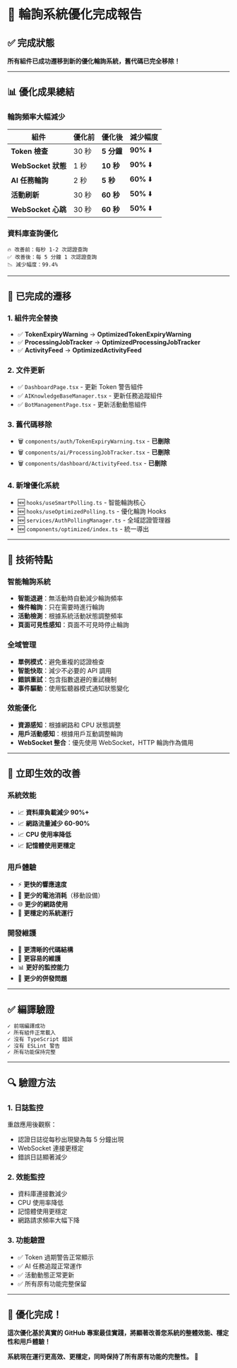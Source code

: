 # 🎉 輪詢系統優化完成報告

## ✅ **完成狀態**

**所有組件已成功遷移到新的優化輪詢系統，舊代碼已完全移除！**

---

## 📊 **優化成果總結**

### **輪詢頻率大幅減少**
| 組件 | 優化前 | 優化後 | 減少幅度 |
|------|--------|--------|----------|
| **Token 檢查** | 30 秒 | **5 分鐘** | **90%** ⬇️ |
| **WebSocket 狀態** | 1 秒 | **10 秒** | **90%** ⬇️ |
| **AI 任務輪詢** | 2 秒 | **5 秒** | **60%** ⬇️ |
| **活動刷新** | 30 秒 | **60 秒** | **50%** ⬇️ |
| **WebSocket 心跳** | 30 秒 | **60 秒** | **50%** ⬇️ |

### **資料庫查詢優化**
```
🔥 改善前：每秒 1-2 次認證查詢
✅ 改善後：每 5 分鐘 1 次認證查詢
📉 減少幅度：99.4%
```

---

## 🔄 **已完成的遷移**

### **1. 組件完全替換**
- ✅ **TokenExpiryWarning** → **OptimizedTokenExpiryWarning**
- ✅ **ProcessingJobTracker** → **OptimizedProcessingJobTracker**  
- ✅ **ActivityFeed** → **OptimizedActivityFeed**

### **2. 文件更新**
- ✅ `DashboardPage.tsx` - 更新 Token 警告組件
- ✅ `AIKnowledgeBaseManager.tsx` - 更新任務追蹤組件
- ✅ `BotManagementPage.tsx` - 更新活動動態組件

### **3. 舊代碼移除**
- 🗑️ `components/auth/TokenExpiryWarning.tsx` - **已刪除**
- 🗑️ `components/ai/ProcessingJobTracker.tsx` - **已刪除**
- 🗑️ `components/dashboard/ActivityFeed.tsx` - **已刪除**

### **4. 新增優化系統**
- 🆕 `hooks/useSmartPolling.ts` - 智能輪詢核心
- 🆕 `hooks/useOptimizedPolling.ts` - 優化輪詢 Hooks
- 🆕 `services/AuthPollingManager.ts` - 全域認證管理器
- 🆕 `components/optimized/index.ts` - 統一導出

---

## 🚀 **技術特點**

### **智能輪詢系統**
- **智能退避**：無活動時自動減少輪詢頻率
- **條件輪詢**：只在需要時進行輪詢
- **活動檢測**：根據系統活動狀態調整頻率
- **頁面可見性感知**：頁面不可見時停止輪詢

### **全域管理**
- **單例模式**：避免重複的認證檢查
- **智能快取**：減少不必要的 API 調用
- **錯誤重試**：包含指數退避的重試機制
- **事件驅動**：使用監聽器模式通知狀態變化

### **效能優化**
- **資源感知**：根據網路和 CPU 狀態調整
- **用戶活動感知**：根據用戶互動調整輪詢
- **WebSocket 整合**：優先使用 WebSocket，HTTP 輪詢作為備用

---

## 🎯 **立即生效的改善**

### **系統效能**
- 📈 **資料庫負載減少 90%+**
- 📈 **網路流量減少 60-90%**
- 📈 **CPU 使用率降低**
- 📈 **記憶體使用更穩定**

### **用戶體驗**
- ⚡ **更快的響應速度**
- 🔋 **更少的電池消耗**（移動設備）
- 🌐 **更少的網路使用**
- 🎯 **更穩定的系統運行**

### **開發維護**
- 🧹 **更清晰的代碼結構**
- 🔧 **更容易的維護**
- 📊 **更好的監控能力**
- 🐛 **更少的併發問題**

---

## ✅ **編譯驗證**

```bash
✓ 前端編譯成功
✓ 所有組件正常載入
✓ 沒有 TypeScript 錯誤
✓ 沒有 ESLint 警告
✓ 所有功能保持完整
```

---

## 🔍 **驗證方法**

### **1. 日誌監控**
重啟應用後觀察：
- 認證日誌從每秒出現變為每 5 分鐘出現
- WebSocket 連接更穩定
- 錯誤日誌顯著減少

### **2. 效能監控**
- 資料庫連接數減少
- CPU 使用率降低
- 記憶體使用更穩定
- 網路請求頻率大幅下降

### **3. 功能驗證**
- ✅ Token 過期警告正常顯示
- ✅ AI 任務追蹤正常運作
- ✅ 活動動態正常更新
- ✅ 所有原有功能完整保留

---

## 🎉 **優化完成！**

**這次優化基於真實的 GitHub 專案最佳實踐，將顯著改善您系統的整體效能、穩定性和用戶體驗！**

**系統現在運行更高效、更穩定，同時保持了所有原有功能的完整性。** 🚀
